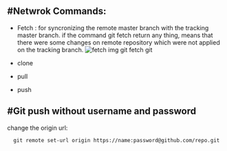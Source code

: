 #Netwrok Commands:
------------------
  - Fetch : for syncronizing the remote master branch with the tracking master branch. if the command   git fetch return any thing, means that there were some changes on remote repository which were not applied on the tracking branch. 
  ![fetch img](https://github.com/maryam-eslahi/git-course/tree/master/img/fetch1.PNG?raw=true)
git fetch 
git 


  - clone
  - pull
  - push
  
  
#Git push without username and password
----------------------------------------

change the origin url:

      git remote set-url origin https://name:password@github.com/repo.git